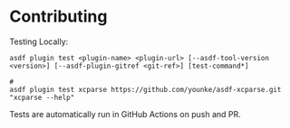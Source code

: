 # Contributing

Testing Locally:

```shell
asdf plugin test <plugin-name> <plugin-url> [--asdf-tool-version <version>] [--asdf-plugin-gitref <git-ref>] [test-command*]

#
asdf plugin test xcparse https://github.com/younke/asdf-xcparse.git "xcparse --help"
```

Tests are automatically run in GitHub Actions on push and PR.
